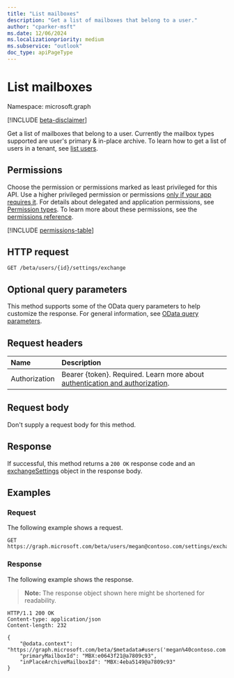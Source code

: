 ```yaml
---
title: "List mailboxes"
description: "Get a list of mailboxes that belong to a user."
author: "cparker-msft"
ms.date: 12/06/2024
ms.localizationpriority: medium
ms.subservice: "outlook"
doc_type: apiPageType
---
```


# List mailboxes

Namespace: microsoft.graph

[!INCLUDE [beta-disclaimer](../../includes/beta-disclaimer.md)]

Get a list of mailboxes that belong to a user. Currently the mailbox types supported are user's primary & in-place archive. To learn how to get a list of users in a tenant, see [list users](../api/user-list.md).

## Permissions

Choose the permission or permissions marked as least privileged for this API. Use a higher privileged permission or permissions [only if your app requires it](/graph/permissions-overview#best-practices-for-using-microsoft-graph-permissions). For details about delegated and application permissions, see [Permission types](/graph/permissions-overview#permission-types). To learn more about these permissions, see the [permissions reference](/graph/permissions-reference).

<!-- {
  "blockType": "permissions",
  "name": "usersettings-list-exchange-permissions"
}
-->
[!INCLUDE [permissions-table](../includes/permissions/usersettings-list-exchange-permissions.md)]

## HTTP request

<!-- {
  "blockType": "ignored"
}
-->
``` http
GET /beta/users/{id}/settings/exchange
```

## Optional query parameters

This method supports some of the OData query parameters to help customize the response. For general information, see [OData query parameters](/graph/query-parameters).

## Request headers

|Name|Description|
|:---|:---|
|Authorization|Bearer {token}. Required. Learn more about [authentication and authorization](/graph/auth/auth-concepts).|

## Request body

Don't supply a request body for this method.

## Response

If successful, this method returns a `200 OK` response code and an [exchangeSettings](../resources/exchangesettings.md) object in the response body.

## Examples

### Request

The following example shows a request.
<!-- {
  "blockType": "request",
  "name": "list_exchangesettings"
  "sampleKeys": ["megan@contoso.com"]
}
-->
``` http
GET https://graph.microsoft.com/beta/users/megan@contoso.com/settings/exchange
```

### Response

The following example shows the response.
>**Note:** The response object shown here might be shortened for readability.
<!-- {
  "blockType": "response",
  "truncated": true,
  "@odata.type": "microsoft.graph.exchangeSettings"
}
-->
``` http
HTTP/1.1 200 OK
Content-type: application/json
Content-length: 232

{
    "@odata.context": "https://graph.microsoft.com/beta/$metadata#users('megan%40contoso.com')/settings/exchange/$entity",
    "primaryMailboxId": "MBX:e0643f21@a7809c93",
    "inPlaceArchiveMailboxId": "MBX:4eba5149@a7809c93"
}
```

